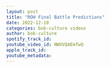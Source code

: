 ```yaml
---
layout: post
title: "ROH Final Battle Predictions"
date: 2022-12-10
categories: bob-culture videos
author: bob-culture
spotify_track_id: 
youtube_video_id: NWXVQAEmfwQ
apple_track_id: 
youtube_metadata: 
---
```

